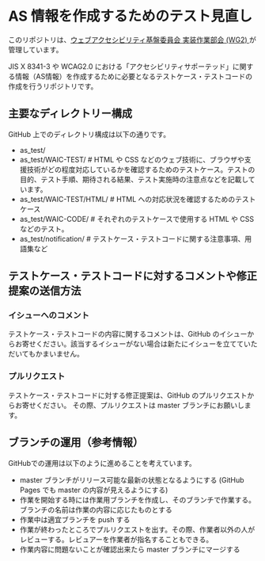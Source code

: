 
# AS 情報を作成するためのテスト見直し

このリポジトリは、[ウェブアクセシビリティ基盤委員会 実装作業部会 (WG2) ](https://waic.jp/committee/wg2/)が管理しています。

JIS X 8341-3 や WCAG2.0 における「アクセシビリティサポーテッド」に関する情報（AS情報）を作成するために必要となるテストケース・テストコードの作成を行うリポジトリです。

## 主要なディレクトリー構成

GitHub 上でのディレクトリ構成は以下の通りです。

 - as_test/
 - as_test/WAIC-TEST/ # HTML や CSS などのウェブ技術に、ブラウザや支援技術がどの程度対応しているかを確認するためのテストケース。テストの目的、テスト手順、期待される結果、テスト実施時の注意点などを記載しています。
 - as_test/WAIC-TEST/HTML/ # HTML への対応状況を確認するためのテストケース
 - as_test/WAIC-CODE/ # それぞれのテストケースで使用する HTML や CSS などのテスト。
 - as_test/notification/ # テストケース・テストコードに関する注意事項、用語集など

## テストケース・テストコードに対するコメントや修正提案の送信方法

### イシューへのコメント

テストケース・テストコードの内容に関するコメントは、GitHub のイシューからお寄せください。該当するイシューがない場合は新たにイシューを立てていただいてもかまいません。

### プルリクエスト

テストケース・テストコードに対する修正提案は、GitHub のプルリクエストからお寄せください。 その際、プルリクエストは master ブランチにお願いします。

## ブランチの運用（参考情報）

GitHubでの運用は以下のように進めることを考えています。

 - master ブランチがリリース可能な最新の状態となるようにする (GitHub Pages でも master の内容が見えるようにする)
 - 作業を開始する時には作業用ブランチを作成し、そのブランチで作業する。ブランチの名前は作業の内容に応じたものとする
 - 作業中は適宜ブランチを push する
 - 作業が終わったところでプルリクエストを出す。その際、作業者以外の人がレビューする。レビュアーを作業者が指名することもできる。
 - 作業内容に問題ないことが確認出来たら master ブランチにマージする
